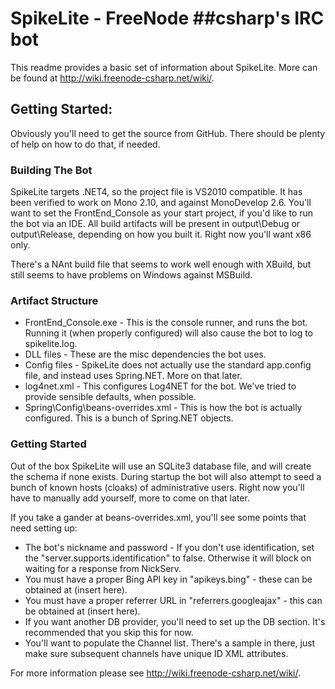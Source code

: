 SpikeLite - FreeNode ##csharp's IRC bot
=============

This readme provides a basic set of information about SpikeLite. More can be found at http://wiki.freenode-csharp.net/wiki/.

Getting Started:
------------

Obviously you'll need to get the source from GitHub. There should be plenty of help on how to do that, if needed.

### Building The Bot

SpikeLite targets .NET4, so the project file is VS2010 compatible. It has been verified to work on Mono 2.10, and against
MonoDevelop 2.6. You'll want to set the FrontEnd_Console as your start project, if you'd like to run the bot via an IDE. All
build artifacts will be present in output\Debug or output\Release, depending on how you built it. Right now you'll want x86 only.

There's a NAnt build file that seems to work well enough with XBuild, but still seems to have problems on Windows against MSBuild.

### Artifact Structure

* FrontEnd_Console.exe - This is the console runner, and runs the bot. Running it (when properly configured) will also cause the bot to log to spikelite.log.
* DLL files - These are the misc dependencies the bot uses. 
* Config files - SpikeLite does not actually use the standard app.config file, and instead uses Spring.NET. More on that later.
* log4net.xml - This configures Log4NET for the bot. We've tried to provide sensible defaults, when possible.
* Spring\Config\beans-overrides.xml - This is how the bot is actually configured. This is a bunch of Spring.NET objects.

### Getting Started

Out of the box SpikeLite will use an SQLite3 database file, and will create the schema if none exists. During startup the bot will also attempt to seed
a bunch of known hosts (cloaks) of administrative users. Right now you'll have to manually add yourself, more to come on that later.

If you take a gander at beans-overrides.xml, you'll see some points that need setting up:

* The bot's nickname and password - If you don't use identification, set the "server.supports.identification" to false. Otherwise it will block on waiting for a response from NickServ.
* You must have a proper Bing API key in "apikeys.bing" - these can be obtained at (insert here).
* You must have a proper referrer URL in "referrers.googleajax" - this can be obtained at (insert here).
* If you want another DB provider, you'll need to set up the DB section. It's recommended that you skip this for now.
* You'll want to populate the Channel list.  There's a sample in there, just make sure subsequent channels have unique ID XML attributes.

For more information please see http://wiki.freenode-csharp.net/wiki/.
